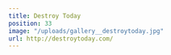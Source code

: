 ```yaml
---
title: Destroy Today
position: 33
image: "/uploads/gallery__destroytoday.jpg"
url: http://destroytoday.com/
---
```


